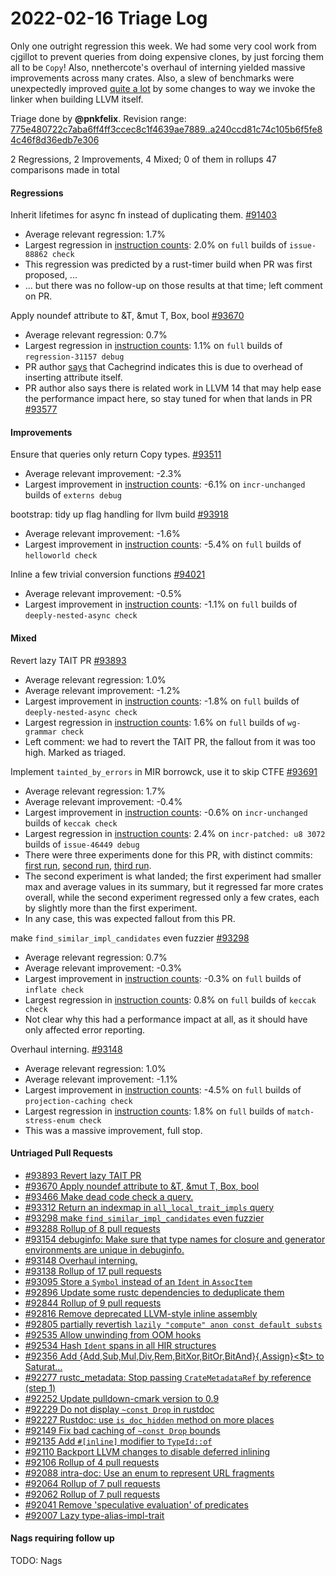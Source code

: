 # 2022-02-16 Triage Log

Only one outright regression this week. We had some very cool work from cjgillot
to prevent queries from doing expensive clones, by just forcing them all to be
`Copy`! Also, nnethercote's overhaul of interning yielded massive improvements
across many crates. Also, a slew of benchmarks were unexpectedly improved
[quite a lot][] by some changes to way we invoke the linker when building LLVM itself.

[quite a lot]: https://perf.rust-lang.org/compare.html?start=8d163e66211c529465868a22686f46c5956342a4&end=6655109f58b7d0f4cae7e04eab476e389c9b9a0f

Triage done by **@pnkfelix**.
Revision range: [775e480722c7aba6ff4ff3ccec8c1f4639ae7889..a240ccd81c74c105b6f5fe84c46f8d36edb7e306](https://perf.rust-lang.org/?start=775e480722c7aba6ff4ff3ccec8c1f4639ae7889&end=a240ccd81c74c105b6f5fe84c46f8d36edb7e306&absolute=false&stat=instructions%3Au)

2 Regressions, 2 Improvements, 4 Mixed; 0 of them in rollups
47 comparisons made in total

#### Regressions

Inherit lifetimes for async fn instead of duplicating them. [#91403](https://github.com/rust-lang/rust/issues/91403)
- Average relevant regression: 1.7%
- Largest regression in [instruction counts](https://perf.rust-lang.org/compare.html?start=5d8767cb229b097fedb1dd4bd9420d463c37774f&end=3cfa4def7c87d571bd46d92fed608edf8fad236e&stat=instructions:u): 2.0% on `full` builds of `issue-88862 check`
- This regression was predicted by a rust-timer build when PR was first proposed, ...
- ... but there was no follow-up on those results at that time; left comment on PR.

Apply noundef attribute to &T, &mut T, Box<T>, bool [#93670](https://github.com/rust-lang/rust/issues/93670)
- Average relevant regression: 0.7%
- Largest regression in [instruction counts](https://perf.rust-lang.org/compare.html?start=3cfa4def7c87d571bd46d92fed608edf8fad236e&end=5c30d6568383916ce97cdf20ceb61a8b9e5bb5a8&stat=instructions:u): 1.1% on `full` builds of `regression-31157 debug`
- PR author [says](https://github.com/rust-lang/rust/pull/93670#issuecomment-1038347581) that Cachegrind indicates this is due to overhead of inserting attribute itself.
- PR author also says there is related work in LLVM 14 that may help ease the performance impact here, so stay tuned for when that lands in PR [#93577](https://github.com/rust-lang/rust/pull/93577)

#### Improvements

Ensure that queries only return Copy types. [#93511](https://github.com/rust-lang/rust/issues/93511)
- Average relevant improvement: -2.3%
- Largest improvement in [instruction counts](https://perf.rust-lang.org/compare.html?start=5d6ee0db96aada145725838379f909bbb8aa2312&end=56cd04af5c389b6ab676ba16f59d9f70bc465090&stat=instructions:u): -6.1% on `incr-unchanged` builds of `externs debug`

bootstrap: tidy up flag handling for llvm build [#93918](https://github.com/rust-lang/rust/issues/93918)
- Average relevant improvement: -1.6%
- Largest improvement in [instruction counts](https://perf.rust-lang.org/compare.html?start=8d163e66211c529465868a22686f46c5956342a4&end=6655109f58b7d0f4cae7e04eab476e389c9b9a0f&stat=instructions:u): -5.4% on `full` builds of `helloworld check`

Inline a few trivial conversion functions [#94021](https://github.com/rust-lang/rust/issues/94021)
- Average relevant improvement: -0.5%
- Largest improvement in [instruction counts](https://perf.rust-lang.org/compare.html?start=09cb29c64c2a0e15debf2d6fca2bc7c71a682033&end=393fdc10483da930cdbb00eabc3635030d2e776f&stat=instructions:u): -1.1% on `full` builds of `deeply-nested-async check`

#### Mixed

Revert lazy TAIT PR [#93893](https://github.com/rust-lang/rust/issues/93893)
- Average relevant regression: 1.0%
- Average relevant improvement: -1.2%
- Largest improvement in [instruction counts](https://perf.rust-lang.org/compare.html?start=78450d2d602b06d9b94349aaf8cece1a4acaf3a8&end=6499c5e7fc173a3f55b7a3bd1e6a50e9edef782d&stat=instructions:u): -1.8% on `full` builds of `deeply-nested-async check`
- Largest regression in [instruction counts](https://perf.rust-lang.org/compare.html?start=78450d2d602b06d9b94349aaf8cece1a4acaf3a8&end=6499c5e7fc173a3f55b7a3bd1e6a50e9edef782d&stat=instructions:u): 1.6% on `full` builds of `wg-grammar check`
- Left comment: we had to revert the TAIT PR, the fallout from it was too high. Marked as triaged.

Implement `tainted_by_errors` in MIR borrowck, use it to skip CTFE [#93691](https://github.com/rust-lang/rust/issues/93691)
- Average relevant regression: 1.7%
- Average relevant improvement: -0.4%
- Largest improvement in [instruction counts](https://perf.rust-lang.org/compare.html?start=fc323035ac49b8d834fc2a0f580af8fd45e90b30&end=9cdefd763b910ffd1d42233a8c752ab5fd84ca4d&stat=instructions:u): -0.6% on `incr-unchanged` builds of `keccak check`
- Largest regression in [instruction counts](https://perf.rust-lang.org/compare.html?start=fc323035ac49b8d834fc2a0f580af8fd45e90b30&end=9cdefd763b910ffd1d42233a8c752ab5fd84ca4d&stat=instructions:u): 2.4% on `incr-patched: u8 3072` builds of `issue-46449 debug`
- There were three experiments done for this PR, with distinct commits: [first run](https://github.com/rust-lang/rust/pull/93691#issuecomment-1031790883), [second run](https://github.com/rust-lang/rust/pull/93691#issuecomment-1032982905), [third run](https://github.com/rust-lang/rust/pull/93691#issuecomment-1033577005).
- The second experiment is what landed; the first experiment had smaller max and average values in its summary, but it regressed far more crates overall, while the second experiment regressed only a few crates, each by slightly more than the first experiment.
- In any case, this was expected fallout from this PR.

make `find_similar_impl_candidates` even fuzzier [#93298](https://github.com/rust-lang/rust/issues/93298)
- Average relevant regression: 0.7%
- Average relevant improvement: -0.3%
- Largest improvement in [instruction counts](https://perf.rust-lang.org/compare.html?start=b321742c6c27494897a88cd5ac17ac20aa3469a1&end=52dd59ed2154f4158ae37e6994b678a6249a7bb0&stat=instructions:u): -0.3% on `full` builds of `inflate check`
- Largest regression in [instruction counts](https://perf.rust-lang.org/compare.html?start=b321742c6c27494897a88cd5ac17ac20aa3469a1&end=52dd59ed2154f4158ae37e6994b678a6249a7bb0&stat=instructions:u): 0.8% on `full` builds of `keccak check`
- Not clear why this had a performance impact at all, as it should have only affected error reporting.

Overhaul interning. [#93148](https://github.com/rust-lang/rust/issues/93148)
- Average relevant regression: 1.0%
- Average relevant improvement: -1.1%
- Largest improvement in [instruction counts](https://perf.rust-lang.org/compare.html?start=6421a499a50adbaa7b5d0234bdd4817d970f0933&end=55697574915ca58c3fcd7b1c854c1c93e002dc85&stat=instructions:u): -4.5% on `full` builds of `projection-caching check`
- Largest regression in [instruction counts](https://perf.rust-lang.org/compare.html?start=6421a499a50adbaa7b5d0234bdd4817d970f0933&end=55697574915ca58c3fcd7b1c854c1c93e002dc85&stat=instructions:u): 1.8% on `full` builds of `match-stress-enum check`
- This was a massive improvement, full stop.

#### Untriaged Pull Requests

- [#93893 Revert lazy TAIT PR](https://github.com/rust-lang/rust/pull/93893)
- [#93670 Apply noundef attribute to &T, &mut T, Box<T>, bool](https://github.com/rust-lang/rust/pull/93670)
- [#93466 Make dead code check a query.](https://github.com/rust-lang/rust/pull/93466)
- [#93312 Return an indexmap in `all_local_trait_impls` query](https://github.com/rust-lang/rust/pull/93312)
- [#93298 make `find_similar_impl_candidates` even fuzzier](https://github.com/rust-lang/rust/pull/93298)
- [#93288 Rollup of 8 pull requests](https://github.com/rust-lang/rust/pull/93288)
- [#93154 debuginfo: Make sure that type names for closure and generator environments are unique in debuginfo.](https://github.com/rust-lang/rust/pull/93154)
- [#93148 Overhaul interning.](https://github.com/rust-lang/rust/pull/93148)
- [#93138 Rollup of 17 pull requests](https://github.com/rust-lang/rust/pull/93138)
- [#93095 Store a `Symbol` instead of an `Ident` in `AssocItem`](https://github.com/rust-lang/rust/pull/93095)
- [#92896 Update some rustc dependencies to deduplicate them](https://github.com/rust-lang/rust/pull/92896)
- [#92844 Rollup of 9 pull requests](https://github.com/rust-lang/rust/pull/92844)
- [#92816 Remove deprecated LLVM-style inline assembly](https://github.com/rust-lang/rust/pull/92816)
- [#92805 partially revertish `lazily "compute" anon const default substs`](https://github.com/rust-lang/rust/pull/92805)
- [#92535 Allow unwinding from OOM hooks](https://github.com/rust-lang/rust/pull/92535)
- [#92534 Hash `Ident` spans in all HIR structures](https://github.com/rust-lang/rust/pull/92534)
- [#92356 Add {Add,Sub,Mul,Div,Rem,BitXor,BitOr,BitAnd}{,Assign}<$t> to Saturat…](https://github.com/rust-lang/rust/pull/92356)
- [#92277 rustc_metadata: Stop passing `CrateMetadataRef` by reference (step 1)](https://github.com/rust-lang/rust/pull/92277)
- [#92252 Update pulldown-cmark version to 0.9](https://github.com/rust-lang/rust/pull/92252)
- [#92229 Do not display `~const Drop` in rustdoc](https://github.com/rust-lang/rust/pull/92229)
- [#92227 Rustdoc: use `is_doc_hidden` method on more places](https://github.com/rust-lang/rust/pull/92227)
- [#92149 Fix bad caching of `~const Drop` bounds](https://github.com/rust-lang/rust/pull/92149)
- [#92135 Add `#[inline]` modifier to `TypeId::of`](https://github.com/rust-lang/rust/pull/92135)
- [#92110 Backport LLVM changes to disable deferred inlining](https://github.com/rust-lang/rust/pull/92110)
- [#92106 Rollup of 4 pull requests](https://github.com/rust-lang/rust/pull/92106)
- [#92088 intra-doc: Use an enum to represent URL fragments](https://github.com/rust-lang/rust/pull/92088)
- [#92064 Rollup of 7 pull requests](https://github.com/rust-lang/rust/pull/92064)
- [#92062 Rollup of 7 pull requests](https://github.com/rust-lang/rust/pull/92062)
- [#92041 Remove 'speculative evaluation' of predicates](https://github.com/rust-lang/rust/pull/92041)
- [#92007 Lazy type-alias-impl-trait](https://github.com/rust-lang/rust/pull/92007)

#### Nags requiring follow up

TODO: Nags

